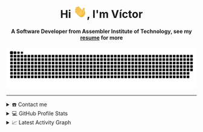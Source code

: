 <div align="center">
<h1 align="center">Hi <img width="35" src="https://github.com/1999AZZAR/1999AZZAR/blob/main/resources/img/waving.gif">, I'm Víctor</h1>
<h4 align="center">A Software Developer from Assembler Institute of Technology, see my <a href="https://github.com/victor-gv/resume/raw/main/CV_Victor_Garcia-Vao.pdf" target="_blank">resume</a> for more</h4>
</div>

<div align="center">
  <a href="https://victor-gv.github.io/victor-gv/">
  <img  src="https://github.com/1999AZZAR/1999AZZAR/blob/main/resources/img/grid-snake.svg"
       alt="snake" /></a>
</div>

---

<details>
  <summary>☎️ Contact me</summary>
<div>
  <samp>
    <h2 align="center">you can reach me by:</h2>
    <p align="center">
      <br/>
      <a href="https://www.linkedin.com/in/victor-garcia-vao
" target="blank"><img align="center"
         src="https://img.shields.io/badge/linkedin-%231DA1F2.svg?style=for-the-badge&logo=linkedin&logoColor=white"
         alt="victor" height="30"/></a>
      <a href="mailto:victorgarciavao@gmail.com" target="blank"><img align="center"
         src="https://img.shields.io/badge/gmail-EA4335.svg?style=for-the-badge&logo=gmail&logoColor=white"
         alt="victor" height="30"/></a>
    </p>
  <p align="center">
      <a href="https://instagram.com/victor_budiyanto" target="blank"><img align="center"
         src="https://img.shields.io/badge/instagram-%23E4405F.svg?style=for-the-badge&logo=Instagram&logoColor=white"
         alt="victor" height="30"/></a>
      <a href="https://wa.me/+34635642656" target="blank"><img align="center"
         src="https://img.shields.io/badge/whatsapp-4B7F1.svg?style=for-the-badge&logo=whatsapp&logoColor=white"
         alt="victor" height="30"/></a>
      <a href="https://twitter.com/siapa_hayosiapa" target="blank"><img align="center"
         src="https://img.shields.io/badge/twitter-1DA1F2.svg?style=for-the-badge&logo=twitter&logoColor=white"
         alt="victor" height="30"/></a>
      <br>
    </p>
  </samp>
</div>
</details>

<details> 
  <summary>💻 GitHub Profile Stats</summary>
  <div>
  <samp>
    <h2 align="center"> Github stats </h2>
      <br/>
    <details open>
  <summary><h3>Languages</h3></summary>
        <p align="center">
          <a href="https://github.com/victor-gv/">
          <img width="95%" src="https://github-profile-summary-cards.vercel.app/api/cards/repos-per-language?username=victor-gv&theme=gruvbox&layout=compact&hide_border=true"
          alt="victor-gv :: Top Langs by repo" />
          </a>
        </p>
</details>
    <details open>
  <summary><h3>Statistics</h3></summary>
        <p align="center">
          <a href="https://github.com/victor-gv/">
          <img width="49.5%" src="https://github-readme-stats.vercel.app/api?username=victor-gv&show_icons=true&theme=gruvbox&hide_border=true" />
          <img width="49.5%" src="https://github-readme-streak-stats.herokuapp.com/?user=victor-gv&theme=gruvbox&hide_border=true" />
          </a>
       </p>
     <br>
     </samp>
  </div>    
</details>

<details>
  <summary>📈 Latest Activity Graph</summary>
  <samp>
  <br/>
  <h2 align="center"> Latest contribution </h2>
<a href="https://github.com/ashutosh00710/github-readme-activity-graph">
  <img alt="victor's Activity Graph" src="https://activity-graph.herokuapp.com/graph/?username=victor-gv&bg_color=000&color=fff&line=00E676&point=fff&hide_border=true" /></a>
<br/>
  </samp>
  </details>
